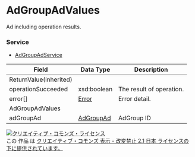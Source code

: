 # AdGroupAdValues
Ad including operation results.
### Service
+ [AdGroupAdService](../services/AdGroupAdService.md)

| Field | Data Type | Description | 
|---|---|---|
| ReturnValue(inherited)|||
| operationSucceeded| xsd:boolean| The result of operation. |
| error[]| <a href="./Error.md">Error</a>| Error detail. |
| AdGroupAdValues|||
| adGroupAd| <a href="./AdGroupAd.md">AdGroupAd</a>| AdGroup ID |
<a rel="license" href="http://creativecommons.org/licenses/by-nd/2.1/jp/"><img alt="クリエイティブ・コモンズ・ライセンス" style="border-width:0" src="https://i.creativecommons.org/l/by-nd/2.1/jp/88x31.png" /></a><br />この 作品 は <a rel="license" href="http://creativecommons.org/licenses/by-nd/2.1/jp/">クリエイティブ・コモンズ 表示 - 改変禁止 2.1 日本 ライセンスの下に提供されています。</a>
